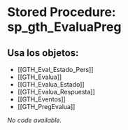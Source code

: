 # Stored Procedure: sp_gth_EvaluaPreg

## Usa los objetos:
- [[GTH_Eval_Estado_Pers]]
- [[GTH_Evalua]]
- [[GTH_Evalua_Estado]]
- [[GTH_Evalua_Respuesta]]
- [[GTH_Eventos]]
- [[GTH_PregEvalua]]

*No code available.*
